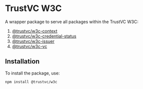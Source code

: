  # TrustVC W3C

 A wrapper package to serve all packages within the TrustVC W3C:
1. [@trustvc/w3c-context](https://github.com/TrustVC/w3c/tree/main/packages/w3c-context)
2. [@trustvc/w3c-credential-status](https://github.com/TrustVC/w3c/tree/main/packages/w3c-credential-status)
3. [@trustvc/w3c-issuer](https://github.com/TrustVC/w3c/tree/main/packages/w3c-issuer)
4. [@trustvc/w3c-vc](https://github.com/TrustVC/w3c/tree/main/packages/w3c-vc)

## Installation
To install the package, use:

```sh
npm install @trustvc/w3c
```

